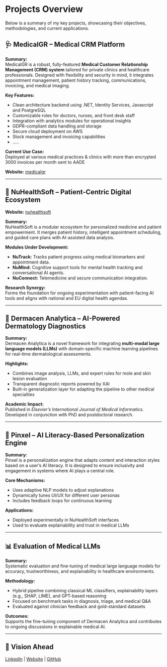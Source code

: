 # Projects Overview 
Below is a summary of my key projects, showcasing their objectives, methodologies, and current applications.
## 🩺 MedicalGR – Medical CRM Platform
**Summary:**  
MedicalGR is a robust, fully-featured **Medical Customer Relationship Management (CRM) system** tailored for private clinics and healthcare professionals. Designed with flexibility and security in mind, it integrates appointment management, patient history tracking, communications, invoicing, and medical imaging.

**Key Features:**
- Clean architecture backend using .NET, Identity Services, Javascript and PostgreSQL
- Customizable roles for doctors, nurses, and front desk staff
- Integration with analytics modules for operational insights
- GDPR-compliant data handling and storage
- Secure cloud deployment on AWS
- Stock management and invoicing capabilities
- .....

**Current Use Case:**  
Deployed at various medical practices & clinics with more than encrypted 3000 invoices per month sent to AADE

**Website:** [medicalgr](https://diskinside.com/medicalgr)

---

## 🧠 NuHealthSoft – Patient-Centric Digital Ecosystem

**Website:** [nuhealthsoft](https://diskinside.com/nuhealthsoft)

**Summary:**  
NuHealthSoft is a modular ecosystem for personalized medicine and patient empowerment. It merges patient history, intelligent appointment scheduling, and guided care plans with AI-assisted data analysis.

**Modules Under Development:**
- **NuTrack:** Tracks patient progress using medical biomarkers and appointment data.
- **NuMind:** Cognitive support tools for mental health tracking and conversational AI agents.
- **NuConnect:** Telemedicine and secure communication integration.

**Research Synergy:**  
Forms the foundation for ongoing experimentation with patient-facing AI tools and aligns with national and EU digital health agendas.

---

## 🧬 Dermacen Analytica – AI-Powered Dermatology Diagnostics

**Summary:**  
Dermacen Analytica is a novel framework for integrating **multi-modal large language models (LLMs)** with domain-specific machine learning pipelines for real-time dermatological assessments.

**Highlights:**
- Combines image analysis, LLMs, and expert rules for mole and skin lesion evaluation
- Transparent diagnostic reports powered by XAI
- Built-in generalization layer for adapting the pipeline to other medical specialties

**Academic Impact:**  
Published in *Elsevier’s International Journal of Medical Informatics*. Developed in conjunction with PhD and postdoctoral research.

---

## 🎨 Pinxel – AI Literacy-Based Personalization Engine

**Summary:**  
Pinxel is a personalization engine that adapts content and interaction styles based on a user’s AI literacy. It is designed to ensure inclusivity and engagement in systems where AI plays a central role.

**Core Mechanisms:**
- Uses adaptive NLP models to adjust explanations
- Dynamically tunes UI/UX for different user personas
- Includes feedback loops for continuous learning

**Applications:**
- Deployed experimentally in NuHealthSoft interfaces
- Used to evaluate explainability and trust in medical LLMs

---

## 📊 Evaluation of Medical LLMs

**Summary:**  
Systematic evaluation and fine-tuning of medical large language models for accuracy, trustworthiness, and explainability in healthcare environments.

**Methodology:**
- Hybrid pipeline combining classical ML classifiers, explainability layers (e.g., SHAP, LIME), and GPT-based reasoning
- Focused on benchmark tasks in diagnosis, triage, and medical Q&A
- Evaluated against clinician feedback and gold-standard datasets

**Outcomes:**  
Supports the fine-tuning component of Dermacen Analytica and contributes to ongoing discussions in explainable medical AI.

---

## 🚀 Vision Ahead

[LinkedIn](https://www.linkedin.com/in/dimitris-panagoulias-17a05217/) | [Website](https://diskinside.com) | [GitHub](https://github.com/dimitris1pana)